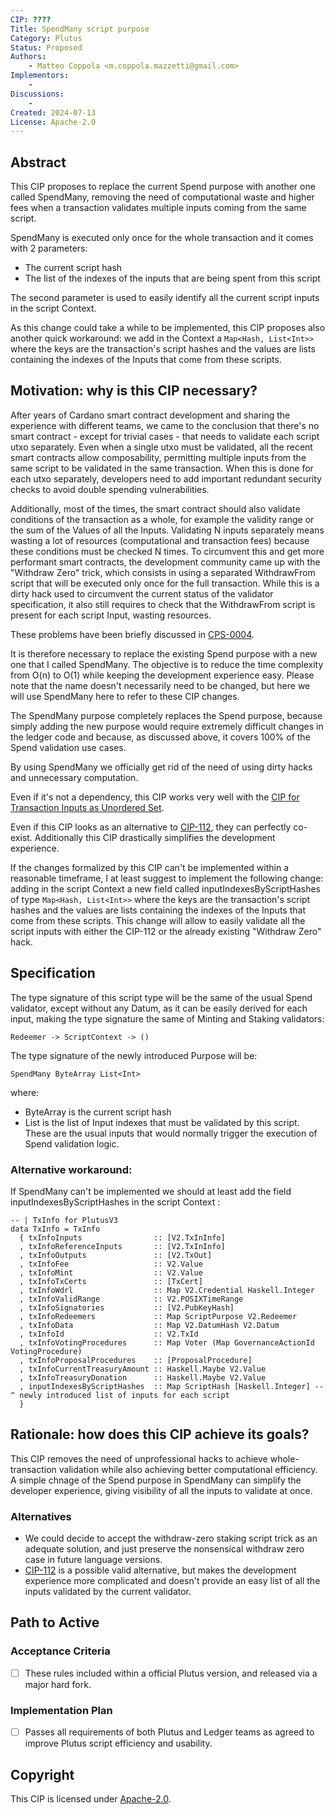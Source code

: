 ```yaml
---
CIP: ????
Title: SpendMany script purpose 
Category: Plutus
Status: Proposed
Authors:
    - Matteo Coppola <m.coppola.mazzetti@gmail.com>
Implementors: 
    - 
Discussions:
    - 
Created: 2024-07-13
License: Apache-2.0
---
```


## Abstract

This CIP proposes to replace the current Spend purpose with another one called SpendMany, removing the need of computational waste and higher fees when a transaction validates multiple inputs coming from the same script.

SpendMany is executed only once for the whole transaction and it comes with 2 parameters:
- The current script hash
- The list of the indexes of the inputs that are being spent from this script

The second parameter is used to easily identify all the current script inputs in the script Context.

As this change could take a while to be implemented, this CIP proposes also another quick workaround:
we add in the Context a ```Map<Hash, List<Int>>``` where the keys are the transaction's script hashes and the values are lists containing the indexes of the Inputs that come from these scripts.

## Motivation: why is this CIP necessary?

After years of Cardano smart contract development and sharing the experience with different teams, we came to the conclusion that there's no smart contract - except for trivial cases - that needs to validate each script utxo separately.
Even when a single utxo must be validated, all the recent smart contracts allow composability, permitting multiple inputs from the same script to be validated in the same transaction. When this is done for each utxo separately, developers need to add important redundant security checks to avoid double spending vulnerabilities.

Additionally, most of the times, the smart contract should also validate conditions of the transaction as a whole, for example the validity range or the sum of the Values of all the Inputs.
Validating N inputs separately means wasting a lot of resources (computational and transaction fees) because these conditions must be checked N times.
To circumvent this and get more performant smart contracts, the development community came up with the "Withdraw Zero" trick, which consists in using a separated WithdrawFrom script that will be executed only once for the full transaction. While this is a dirty hack used to circumvent the current status of the validator specification, it also still requires to check that the WithdrawFrom script is present for each script Input, wasting resources.

These problems have been briefly discussed in [CPS-0004](https://github.com/cardano-foundation/CIPs/pull/418).

It is therefore necessary to replace the existing Spend purpose with a new one that I called SpendMany.
The objective is to reduce the time complexity from O(n) to O(1) while keeping the development experience easy.
Please note that the name doesn't necessarily need to be changed, but here we will use SpendMany here to refer to these CIP changes.

The SpendMany purpose completely replaces the Spend purpose, because simply adding the new purpose would require extremely difficult changes in the ledger code and because, as discussed above, it covers 100% of the Spend validation use cases.

By using SpendMany we officially get rid of the need of using dirty hacks and unnecessary computation.

Even if it's not a dependency, this CIP works very well with the [CIP for Transaction Inputs as Unordered Set](https://github.com/cardano-foundation/CIPs/pull/758).

Even if this CIP looks as an alternative to [CIP-112](https://github.com/cardano-foundation/CIPs/tree/master/CIP-0112), they can perfectly co-exist. Additionally this CIP drastically simplifies the development experience.

If the changes formalized by this CIP can't be implemented within a reasonable timeframe, I at least suggest to implement the following change: adding in the script Context a new field called inputIndexesByScriptHashes of type ```Map<Hash, List<Int>>``` where the keys are the transaction's script hashes and the values are lists containing the indexes of the Inputs that come from these scripts.
This change will allow to easily validate all the script inputs with either the CIP-112 or the already existing "Withdraw Zero" hack.

## Specification

The type signature of this script type will be the same of the usual Spend validator, except without any Datum, as it can be easily derived for each input, making the type signature the same of Minting and Staking validators:

```Redeemer -> ScriptContext -> () ```

The type signature of the newly introduced Purpose will be:

```SpendMany ByteArray List<Int>```

where:
- ByteArray is the current script hash
- List<Int> is the list of Input indexes that must be validated by this script. These are the usual inputs that would normally trigger the execution of Spend validation logic.

### Alternative workaround:
If SpendMany can't be implemented we should at least add the field inputIndexesByScriptHashes in the script Context :
```
-- | TxInfo for PlutusV3
data TxInfo = TxInfo
  { txInfoInputs                :: [V2.TxInInfo]
  , txInfoReferenceInputs       :: [V2.TxInInfo]
  , txInfoOutputs               :: [V2.TxOut]
  , txInfoFee                   :: V2.Value
  , txInfoMint                  :: V2.Value
  , txInfoTxCerts               :: [TxCert]
  , txInfoWdrl                  :: Map V2.Credential Haskell.Integer
  , txInfoValidRange            :: V2.POSIXTimeRange
  , txInfoSignatories           :: [V2.PubKeyHash]
  , txInfoRedeemers             :: Map ScriptPurpose V2.Redeemer
  , txInfoData                  :: Map V2.DatumHash V2.Datum
  , txInfoId                    :: V2.TxId
  , txInfoVotingProcedures      :: Map Voter (Map GovernanceActionId VotingProcedure)
  , txInfoProposalProcedures    :: [ProposalProcedure]
  , txInfoCurrentTreasuryAmount :: Haskell.Maybe V2.Value
  , txInfoTreasuryDonation      :: Haskell.Maybe V2.Value
  , inputIndexesByScriptHashes  :: Map ScriptHash [Haskell.Integer] -- ^ newly introduced list of inputs for each script 
  }
```

## Rationale: how does this CIP achieve its goals?

This CIP removes the need of unprofessional hacks to achieve whole-transaction validation while also achieving better computational efficiency.
A simple chnage of the Spend purpose in SpendMany can simplify the developer experience, giving visibility of all the inputs to validate at once.

### Alternatives
* We could decide to accept the withdraw-zero staking script trick as an adequate solution, and just preserve the nonsensical withdraw zero case in future language versions.
* [CIP-112](https://github.com/cardano-foundation/CIPs/tree/master/CIP-0112) is a possible valid alternative, but makes the development experience more complicated and doesn't provide an easy list of all the inputs validated by the current validator.

## Path to Active

### Acceptance Criteria

- [ ] These rules included within a official Plutus version, and released via a major hard fork.

### Implementation Plan

- [ ] Passes all requirements of both Plutus and Ledger teams as agreed to improve Plutus script efficiency and usability.


## Copyright

This CIP is licensed under [Apache-2.0](http://www.apache.org/licenses/LICENSE-2.0).